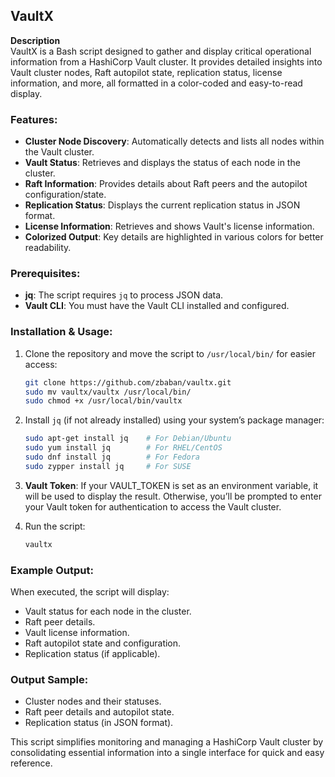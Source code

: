 
## VaultX

**Description**  
VaultX is a Bash script designed to gather and display critical operational information from a HashiCorp Vault cluster. It provides detailed insights into Vault cluster nodes, Raft autopilot state, replication status, license information, and more, all formatted in a color-coded and easy-to-read display.

### Features:
- **Cluster Node Discovery**: Automatically detects and lists all nodes within the Vault cluster.
- **Vault Status**: Retrieves and displays the status of each node in the cluster.
- **Raft Information**: Provides details about Raft peers and the autopilot configuration/state.
- **Replication Status**: Displays the current replication status in JSON format.
- **License Information**: Retrieves and shows Vault's license information.
- **Colorized Output**: Key details are highlighted in various colors for better readability.

### Prerequisites:
- **jq**: The script requires `jq` to process JSON data.
- **Vault CLI**: You must have the Vault CLI installed and configured.

### Installation & Usage:
1. Clone the repository and move the script to `/usr/local/bin/` for easier access:
   ```bash
   git clone https://github.com/zbaban/vaultx.git
   sudo mv vaultx/vaultx /usr/local/bin/
   sudo chmod +x /usr/local/bin/vaultx
   ```

2. Install `jq` (if not already installed) using your system’s package manager:
   ```bash
   sudo apt-get install jq    # For Debian/Ubuntu
   sudo yum install jq        # For RHEL/CentOS
   sudo dnf install jq        # For Fedora
   sudo zypper install jq     # For SUSE
   ```

3. **Vault Token**: If your VAULT_TOKEN is set as an environment variable, it will be used to display the result. Otherwise, you’ll be prompted to enter your Vault token for authentication to access the Vault cluster.

4. Run the script:
   ```bash
   vaultx
   ```

### Example Output:
When executed, the script will display:
- Vault status for each node in the cluster.
- Raft peer details.
- Vault license information.
- Raft autopilot state and configuration.
- Replication status (if applicable).

### Output Sample:
- Cluster nodes and their statuses.
- Raft peer details and autopilot state.
- Replication status (in JSON format).

This script simplifies monitoring and managing a HashiCorp Vault cluster by consolidating essential information into a single interface for quick and easy reference.

